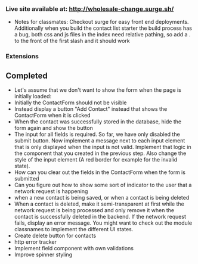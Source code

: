 
### Live site available at: http://wholesale-change.surge.sh/ 

- Notes for classmates: Checkout surge for easy front end deployments. Additionally when you build the contact list starter the build process has a bug, both css and js files in the index need relative pathing, so add a . to the front of the first slash and it should work

### Extensions

## Completed
- Let's assume that we don't want to show the form when the page is initially loaded:
- Initially the ContactForm should not be visible
- Instead display a button "Add Contact" instead that shows the ContactForm when it is clicked
- When the contact was successfully stored in the database, hide the form again and show the button
- The input for all fields is required. So far, we have only disabled the submit button. Now implement a message next to each input element that is only displayed when the input is not valid. Implement that logic in the component that you created in the previous step. Also change the style of the input element (A red border for example for the invalid state).
- How can you clear out the fields in the ContactForm when the form is submitted
- Can you figure out how to show some sort of indicator to the user that a network request is happening
- when a new contact is being saved, or when a contact is being deleted
- When a contact is deleted, make it semi-transparent at first while the network request is being processed and only remove it when the contact is successfully deleted in the backend. If the network request fails, display an error message. You might want to check out the module classnames to implement the different UI states.
- Create delete button for contacts
- http error tracker
- Implement field component with own validations
- Improve spinner styling
